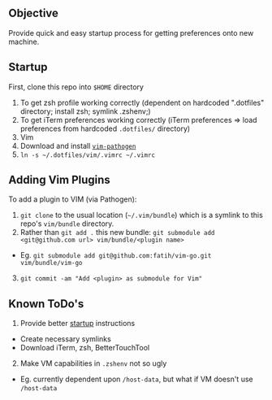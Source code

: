 ## Objective

Provide quick and easy startup process for getting preferences onto new machine.

## Startup

First, clone this repo into `$HOME` directory

1. To get zsh profile working correctly (dependent on hardcoded ".dotfiles" directory; install zsh; symlink .zshenv;)
2. To get iTerm preferences working correctly (iTerm preferences => load preferences from hardcoded `.dotfiles/` directory)
3. Vim
  1. Download and install [`vim-pathogen`](https://github.com/tpope/vim-pathogen)
  2. `ln -s ~/.dotfiles/vim/.vimrc ~/.vimrc`


## Adding Vim Plugins

To add a plugin to VIM (via Pathogen):

1. `git clone` to the usual location (`~/.vim/bundle`) which is a symlink to this repo's `vim/bundle` directory.
2. Rather than `git add .` this new bundle: `git submodule add <git@github.com url> vim/bundle/<plugin name>`
  * Eg. `git submodule add git@github.com:fatih/vim-go.git vim/bundle/vim-go`
3. `git commit -am "Add <plugin> as submodule for Vim"`

## Known ToDo's
1. Provide better [startup](#startup) instructions
  * Create necessary symlinks
  * Download iTerm, zsh, BetterTouchTool
2. Make VM capabilities in `.zshenv` not so ugly
  * Eg. currently dependent upon `/host-data`, but what if VM doesn't use `/host-data`

